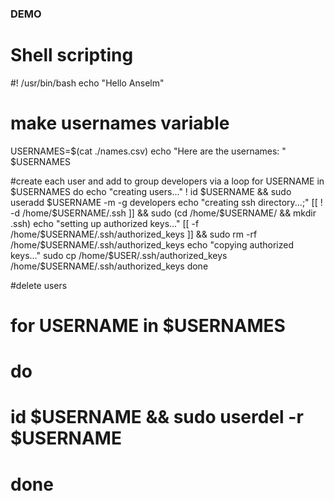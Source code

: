 ### DEMO

# Shell scripting

#! /usr/bin/bash
echo "Hello Anselm"

# make usernames variable
USERNAMES=$(cat ./names.csv)
echo "Here are the usernames: " $USERNAMES

#create each user and add to group developers via a loop
for USERNAME in $USERNAMES
    do
        echo "creating users..."
        ! id $USERNAME && sudo useradd $USERNAME -m -g developers
        echo "creating ssh directory...;"
        [[ ! -d /home/$USERNAME/.ssh ]] && sudo (cd /home/$USERNAME/ && mkdir .ssh)
        echo "setting up authorized keys..."
        [[ -f /home/$USERNAME/.ssh/authorized_keys ]] && sudo rm -rf /home/$USERNAME/.ssh/authorized_keys
        echo "copying authorized keys..."
        sudo cp /home/$USER/.ssh/authorized_keys /home/$USERNAME/.ssh/authorized_keys
done

#delete users
# for USERNAME in $USERNAMES
#     do
#         id $USERNAME && sudo userdel -r $USERNAME
# done
